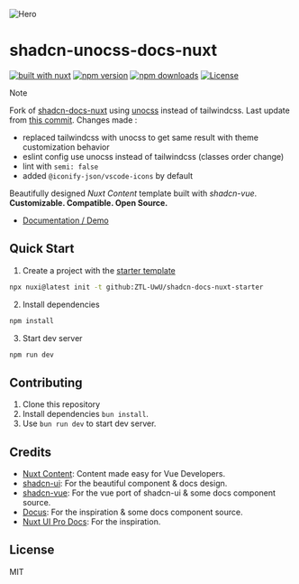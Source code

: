 ![Hero](https://github.com/user-attachments/assets/555cfd9b-3461-40ff-b4fa-6df7f2ba44f5)

# shadcn-unocss-docs-nuxt

[![built with nuxt][nuxt-src]][nuxt-href]
[![npm version][npm-version-src]][npm-version-href]
[![npm downloads][npm-downloads-src]][npm-downloads-href]
[![License][license-src]][license-href]

> [!NOTE]
> Fork of [shadcn-docs-nuxt](https://github.com/ZTL-UwU/shadcn-docs-nuxt) using [unocss](https://github.com/unocss/unocss) instead of tailwindcss.
> Last update from [this commit](https://github.com/ZTL-UwU/shadcn-docs-nuxt/commit/813718f348428f425dd7fba2bfd3ef26779a639c).
> Changes made :
> - replaced tailwindcss with unocss to get same result with theme customization behavior
> - eslint config use unocss instead of tailwindcss (classes order change)
> - lint with `semi: false`
> - added `@iconify-json/vscode-icons` by default

Beautifully designed _Nuxt Content_ template built with _shadcn-vue_. **Customizable. Compatible. Open Source.**

- [Documentation / Demo](https://shadcn-docs.nuxt.dev/)

## Quick Start

1. Create a project with the [starter template](https://github.com/ZTL-UwU/shadcn-docs-nuxt-starter)

  ```bash
  npx nuxi@latest init -t github:ZTL-UwU/shadcn-docs-nuxt-starter
  ```

2. Install dependencies

  ```bash
  npm install
  ```

3. Start dev server

  ```bash
  npm run dev
  ```

## Contributing

1. Clone this repository
2. Install dependencies `bun install`.
3. Use `bun run dev` to start dev server.

## Credits

- [Nuxt Content](https://content.nuxt.com/): Content made easy for Vue Developers.
- [shadcn-ui](https://ui.shadcn.com/): For the beautiful component & docs design.
- [shadcn-vue](https://www.shadcn-vue.com/): For the vue port of shadcn-ui & some docs component source.
- [Docus](https://docus.dev/): For the inspiration & some docs component source.
- [Nuxt UI Pro Docs](https://docs-template.nuxt.dev/): For the inspiration.

## License

MIT

[npm-version-src]: https://img.shields.io/npm/v/shadcn-unocss-docs-nuxt?style=flat&colorA=18181b&colorB=18181b
[npm-version-href]: https://npmjs.com/package/shadcn-unocss-docs-nuxt
[npm-downloads-src]: https://img.shields.io/npm/dm/shadcn-unocss-docs-nuxt?style=flat&colorA=18181b&colorB=18181b
[npm-downloads-href]: https://npmjs.com/package/shadcn-unocss-docs-nuxt
[license-src]: https://img.shields.io/github/license/ZTL-UwU/shadcn-docs-nuxt.svg?style=flat&colorA=18181b&colorB=18181b
[license-href]: https://github.com/ZTL-UwU/shadcn-docs-nuxt/blob/main/LICENSE
[nuxt-src]: https://img.shields.io/badge/Built%20With%20Nuxt-18181B?logo=nuxt.js
[nuxt-href]: https://nuxt.com/

